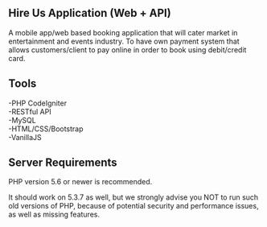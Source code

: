 ## Hire Us Application (Web + API)

A mobile app/web based booking application that will cater market in entertainment and events industry. 
To have own payment system that allows customers/client to pay online in order to book using debit/credit card.

## Tools

-PHP CodeIgniter<br>
-RESTful API<br>
-MySQL<br>
-HTML/CSS/Bootstrap<br>
-VanillaJS<br>

## Server Requirements

PHP version 5.6 or newer is recommended.<br>

It should work on 5.3.7 as well, but we strongly advise you NOT to run
such old versions of PHP, because of potential security and performance
issues, as well as missing features.
